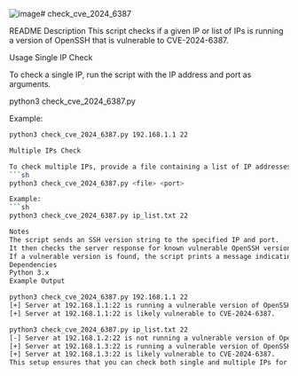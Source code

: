 ![image](https://github.com/kuffsit/check_cve_2024_6387/assets/117442973/f3c921bd-c45d-4a5a-b1d2-c31a772c0949)# check_cve_2024_6387

README
Description
This script checks if a given IP or list of IPs is running a version of OpenSSH that is vulnerable to CVE-2024-6387.

Usage
Single IP Check

To check a single IP, run the script with the IP address and port as arguments.

python3 check_cve_2024_6387.py <ip> <port>

Example:
```sh
python3 check_cve_2024_6387.py 192.168.1.1 22

Multiple IPs Check

To check multiple IPs, provide a file containing a list of IP addresses (one per line) as the first argument, and the port as the second argument.
```sh
python3 check_cve_2024_6387.py <file> <port>

Example:
```sh
python3 check_cve_2024_6387.py ip_list.txt 22

Notes
The script sends an SSH version string to the specified IP and port.
It then checks the server response for known vulnerable OpenSSH versions.
If a vulnerable version is found, the script prints a message indicating that the server is likely vulnerable to CVE-2024-6387.
Dependencies
Python 3.x
Example Output

python3 check_cve_2024_6387.py 192.168.1.1 22
[+] Server at 192.168.1.1:22 is running a vulnerable version of OpenSSH
[+] Server at 192.168.1.1:22 is likely vulnerable to CVE-2024-6387.

python3 check_cve_2024_6387.py ip_list.txt 22
[-] Server at 192.168.1.2:22 is not running a vulnerable version of OpenSSH
[+] Server at 192.168.1.3:22 is running a vulnerable version of OpenSSH
[+] Server at 192.168.1.3:22 is likely vulnerable to CVE-2024-6387.
This setup ensures that you can check both single and multiple IPs for the vulnerability in a straightforward manner.
